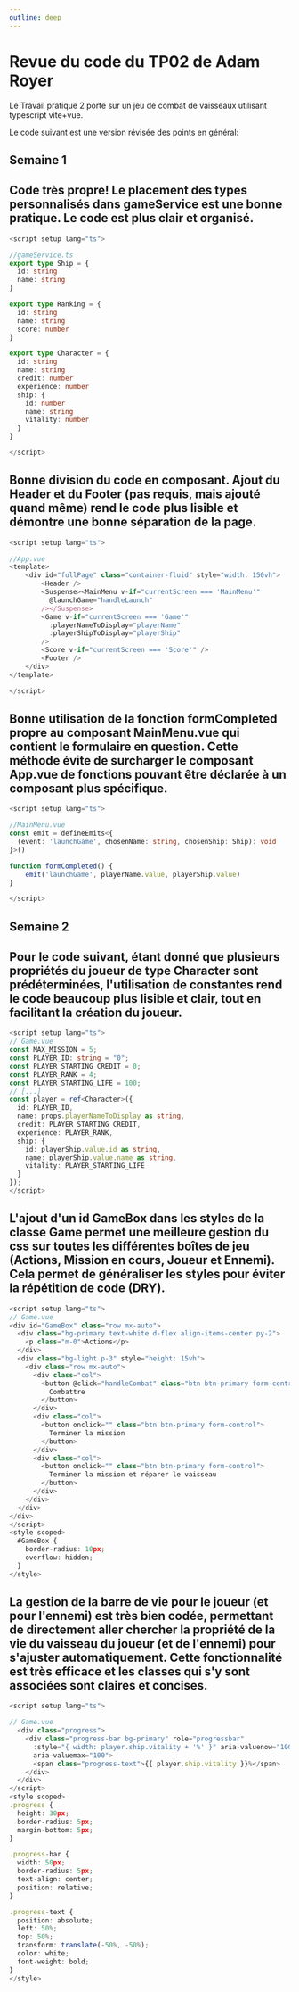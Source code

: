 ```yaml
---
outline: deep
---
```


# Revue du code du TP02 de Adam Royer

Le Travail pratique 2 porte sur un jeu de combat de vaisseaux utilisant typescript vite+vue.

Le code suivant est une version révisée des points en général:

## Semaine 1

## Code très propre! Le placement des types personnalisés dans gameService est une bonne pratique. Le code est plus clair et organisé.
```ts
<script setup lang="ts">

//gameService.ts
export type Ship = {
  id: string
  name: string
}

export type Ranking = {
  id: string
  name: string
  score: number
}

export type Character = {
  id: string
  name: string
  credit: number
  experience: number
  ship: {
    id: number
    name: string
    vitality: number
  }
}

</script>
```
## Bonne division du code en composant. Ajout du Header et du Footer (pas requis, mais ajouté quand même) rend le code plus lisible et démontre une bonne séparation de la page.
```ts 
<script setup lang="ts">

//App.vue
<template>
    <div id="fullPage" class="container-fluid" style="width: 150vh">
        <Header />
        <Suspense><MainMenu v-if="currentScreen === 'MainMenu'"
          @launchGame="handleLaunch"
        /></Suspense>
        <Game v-if="currentScreen === 'Game'"
          :playerNameToDisplay="playerName"
          :playerShipToDisplay="playerShip"
        />
        <Score v-if="currentScreen === 'Score'" />
        <Footer />
    </div>
</template>

</script>
```
## Bonne utilisation de la fonction formCompleted propre au composant MainMenu.vue qui contient le formulaire en question. Cette méthode évite de surcharger le composant App.vue de fonctions pouvant être déclarée à un composant plus spécifique.
```ts
<script setup lang="ts">

//MainMenu.vue
const emit = defineEmits<{
  (event: 'launchGame', chosenName: string, chosenShip: Ship): void
}>()

function formCompleted() {  
    emit('launchGame', playerName.value, playerShip.value)
}

</script>
```

## Semaine 2


## Pour le code suivant, étant donné que plusieurs propriétés du joueur de type Character sont prédéterminées, l'utilisation de constantes rend le code beaucoup plus lisible et clair, tout en facilitant la création du joueur.

```ts
<script setup lang="ts">
// Game.vue
const MAX_MISSION = 5;
const PLAYER_ID: string = "0";
const PLAYER_STARTING_CREDIT = 0;
const PLAYER_RANK = 4;
const PLAYER_STARTING_LIFE = 100;
// [...]
const player = ref<Character>({
  id: PLAYER_ID,
  name: props.playerNameToDisplay as string,
  credit: PLAYER_STARTING_CREDIT,
  experience: PLAYER_RANK,
  ship: {
    id: playerShip.value.id as string,
    name: playerShip.value.name as string,
    vitality: PLAYER_STARTING_LIFE
  }
});
</script>
```
## L'ajout d'un id GameBox dans les styles de la classe Game permet une meilleure gestion du css sur toutes les différentes boîtes de jeu (Actions, Mission en cours, Joueur et Ennemi). Cela permet de généraliser les styles pour éviter la répétition de code (DRY).
```ts
<script setup lang="ts">
// Game.vue
<div id="GameBox" class="row mx-auto">
  <div class="bg-primary text-white d-flex align-items-center py-2">
    <p class="m-0">Actions</p>
  </div>
  <div class="bg-light p-3" style="height: 15vh">
    <div class="row mx-auto">
      <div class="col">
        <button @click="handleCombat" class="btn btn-primary form-control">
          Combattre
        </button>
      </div>
      <div class="col">
        <button onclick="" class="btn btn-primary form-control">
          Terminer la mission
        </button>
      </div>
      <div class="col">
        <button onclick="" class="btn btn-primary form-control">
          Terminer la mission et réparer le vaisseau
        </button>
      </div>
    </div>
  </div>
</div>
</script>
<style scoped>
  #GameBox {
    border-radius: 10px;
    overflow: hidden;
  }
</style>
```
## La gestion de la barre de vie pour le joueur (et pour l'ennemi) est très bien codée, permettant de directement aller chercher la propriété de la vie du vaisseau du joueur (et de l'ennemi) pour s'ajuster automatiquement. Cette fonctionnalité est très efficace et les classes qui s'y sont associées sont claires et concises.
```ts
<script setup lang="ts">

// Game.vue
  <div class="progress">
    <div class="progress-bar bg-primary" role="progressbar"
      :style="{ width: player.ship.vitality + '%' }" aria-valuenow="100" aria-valuemin="0"
      aria-valuemax="100">
      <span class="progress-text">{{ player.ship.vitality }}%</span>
    </div>
  </div>
</script>
<style scoped>
.progress {
  height: 30px;
  border-radius: 5px;
  margin-bottom: 5px;
}

.progress-bar {
  width: 50px;
  border-radius: 5px;
  text-align: center;
  position: relative;
}

.progress-text {
  position: absolute;
  left: 50%;
  top: 50%;
  transform: translate(-50%, -50%);
  color: white;
  font-weight: bold;
}
</style>
```

<script setup>
import { useData } from 'vitepress'

const { site, theme, page, frontmatter } = useData()
</script>